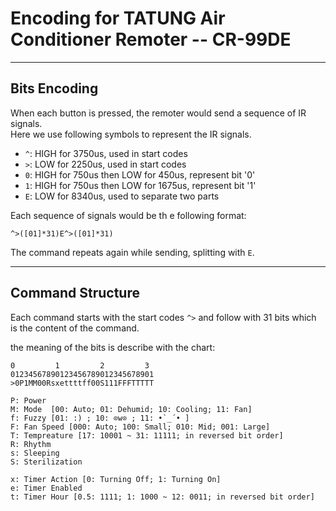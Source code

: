 # Encoding for TATUNG Air Conditioner Remoter -- CR-99DE

---

## Bits Encoding

When each button is pressed, the remoter would send a sequence of IR signals.  
Here we use following symbols to represent the IR signals.

- `^`: HIGH for 3750us, used in start codes
- `>`: LOW for 2250us, used in start codes
- `0`: HIGH for 750us then LOW for 450us, represent bit '0'
- `1`: HIGH for 750us then LOW for 1675us, represent bit '1'
- `E`: LOW for 8340us, used to separate two parts

Each sequence of signals would be th e following format:
```
^>([01]*31)E^>([01]*31)
```
The command repeats again while sending, splitting with `E`.

---

## Command Structure

Each command starts with the start codes `^>`
and follow with 31 bits which is the content of the command.

the meaning of the bits is describe with the chart:

```
0         1         2         3
01234567890123456789012345678901
>0P1MM00Rsxettttff00S111FFFTTTTT

P: Power
M: Mode  [00: Auto; 01: Dehumid; 10: Cooling; 11: Fan]
f: Fuzzy [01: :) ; 10: ⊙w⊙ ; 11: •`_´• ]
F: Fan Speed [000: Auto; 100: Small; 010: Mid; 001: Large]
T: Tempreature [17: 10001 ~ 31: 11111; in reversed bit order]
R: Rhythm
s: Sleeping
S: Sterilization

x: Timer Action [0: Turning Off; 1: Turning On]
e: Timer Enabled
t: Timer Hour [0.5: 1111; 1: 1000 ~ 12: 0011; in reversed bit order]

```

